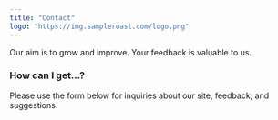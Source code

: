 ```yaml
---
title: "Contact"
logo: "https://img.sampleroast.com/logo.png"
---
```


Our aim is to grow and improve. Your feedback is valuable to us.  

<h3 class="f4 b lh-title mb2">How can I get…?</h3>

Please use the form below for inquiries about our site, feedback, and suggestions.
